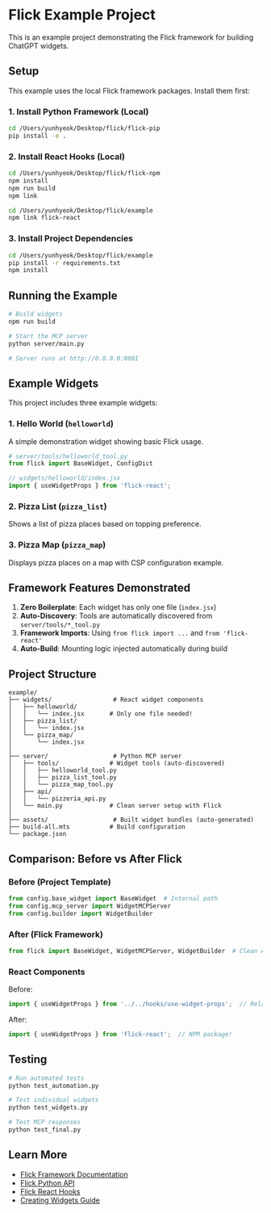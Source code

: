 # Flick Example Project

This is an example project demonstrating the Flick framework for building ChatGPT widgets.

## Setup

This example uses the local Flick framework packages. Install them first:

### 1. Install Python Framework (Local)

```bash
cd /Users/yunhyeok/Desktop/flick/flick-pip
pip install -e .
```

### 2. Install React Hooks (Local)

```bash
cd /Users/yunhyeok/Desktop/flick/flick-npm
npm install
npm run build
npm link

cd /Users/yunhyeok/Desktop/flick/example
npm link flick-react
```

### 3. Install Project Dependencies

```bash
cd /Users/yunhyeok/Desktop/flick/example
pip install -r requirements.txt
npm install
```

## Running the Example

```bash
# Build widgets
npm run build

# Start the MCP server
python server/main.py

# Server runs at http://0.0.0.0:8001
```

## Example Widgets

This project includes three example widgets:

### 1. Hello World (`helloworld`)
A simple demonstration widget showing basic Flick usage.

```python
# server/tools/helloworld_tool.py
from flick import BaseWidget, ConfigDict
```

```jsx
// widgets/helloworld/index.jsx
import { useWidgetProps } from 'flick-react';
```

### 2. Pizza List (`pizza_list`)
Shows a list of pizza places based on topping preference.

### 3. Pizza Map (`pizza_map`)
Displays pizza places on a map with CSP configuration example.

## Framework Features Demonstrated

1. **Zero Boilerplate**: Each widget has only one file (`index.jsx`)
2. **Auto-Discovery**: Tools are automatically discovered from `server/tools/*_tool.py`
3. **Framework Imports**: Using `from flick import ...` and `from 'flick-react'`
4. **Auto-Build**: Mounting logic injected automatically during build

## Project Structure

```
example/
├── widgets/                 # React widget components
│   ├── helloworld/
│   │   └── index.jsx       # Only one file needed!
│   ├── pizza_list/
│   │   └── index.jsx
│   └── pizza_map/
│       └── index.jsx
│
├── server/                  # Python MCP server
│   ├── tools/              # Widget tools (auto-discovered)
│   │   ├── helloworld_tool.py
│   │   ├── pizza_list_tool.py
│   │   └── pizza_map_tool.py
│   ├── api/
│   │   └── pizzeria_api.py
│   └── main.py             # Clean server setup with Flick
│
├── assets/                  # Built widget bundles (auto-generated)
├── build-all.mts           # Build configuration
└── package.json
```

## Comparison: Before vs After Flick

### Before (Project Template)
```python
from config.base_widget import BaseWidget  # Internal path
from config.mcp_server import WidgetMCPServer
from config.builder import WidgetBuilder
```

### After (Flick Framework)
```python
from flick import BaseWidget, WidgetMCPServer, WidgetBuilder  # Clean API!
```

### React Components

Before:
```jsx
import { useWidgetProps } from '../../hooks/use-widget-props';  // Relative path
```

After:
```jsx
import { useWidgetProps } from 'flick-react';  // NPM package!
```

## Testing

```bash
# Run automated tests
python test_automation.py

# Test individual widgets
python test_widgets.py

# Test MCP responses
python test_final.py
```

## Learn More

- [Flick Framework Documentation](https://flick.dev/docs)
- [Flick Python API](https://flick.dev/docs/python)
- [Flick React Hooks](https://flick.dev/docs/react)
- [Creating Widgets Guide](https://flick.dev/docs/guides/creating-widgets)
